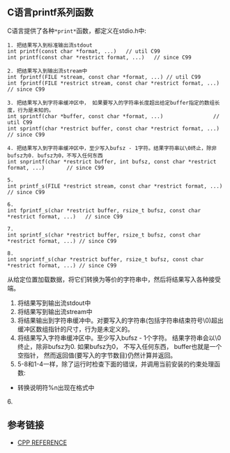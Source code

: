 ## C语言printf系列函数
  C语言提供了各种`*print*`函数，都定义在stdio.h中:
```
1. 把结果写入到标准输出流stdout
int printf(const char *format, ...)   // util C99               
int printf(const char *restrict format, ...)   // since C99                      

2. 把结果写入到输出流stream中
int fprintf(FILE *stream, const char *format, ...) // util C99                           
int fprintf(FILE *restrict stream, const char *restrict format, ...) // since C99        

3. 把结果写入到字符串缓冲区中， 如果要写入的字符串长度超出给定buffer指定的数组长度，行为是未知的。
int sprintf(char *buffer, const char *format, ...)                // util C99            
int sprintf(char *restrict buffer, const char *restrict format, ...)  // since C99       

4. 把结果写入到字符串缓冲区中，至少写入bufsz - 1字符。结果字符串以\0终止，除非bufsz为0. bufsz为0，不写入任何东西
int snprintf(char *restrict buffer, int bufsz, const char *restrict format, ...)       // since C99

5. 
int printf_s(FILE *restrict stream, const char *restrict format, ...)              // since C99

6.
int fprintf_s(char *restrict buffer, rsize_t bufsz, const char *restrict format, ...)   // since C99

7.
int sprintf_s(char *restrict buffer, rsize_t bufsz, const char *restrict format, ...) // since C99

8.
int snprintf_s(char *restrict buffer, rsize_t bufsz, const char *restrict format, ...) // since C99
```
  从给定位置加载数据，将它们转换为等价的字符串中，然后将结果写入各种接受端。
  1. 将结果写到输出流stdout中
  2. 将结果写到输出流stream中
  3. 将结果输出到字符串缓冲中。对要写入的字符串(包括字符串结束符号\0)超出缓冲区数组指针的尺寸，行为是未定义的。
  4. 将结果写入字符串缓冲区中。至少写入bufsz - 1个字符。 结果字符串会以\0终止，除非bufsz为0. 如果bufsz为0， 不写入任何东西， buffer也就是一个空指针， 然而返回值(要写入的字节数目)仍然计算并返回。
  5. 5-8和1-4一样，除了运行时检查下面的错误，并调用当前安装的约束处理函数:
  <ul>
    <li>转换说明符%n出现在格式中</li>
  </ul>
  6. 



## 参考链接
* [CPP REFERENCE](http://en.cppreference.com/w/c/io/fprintf)
